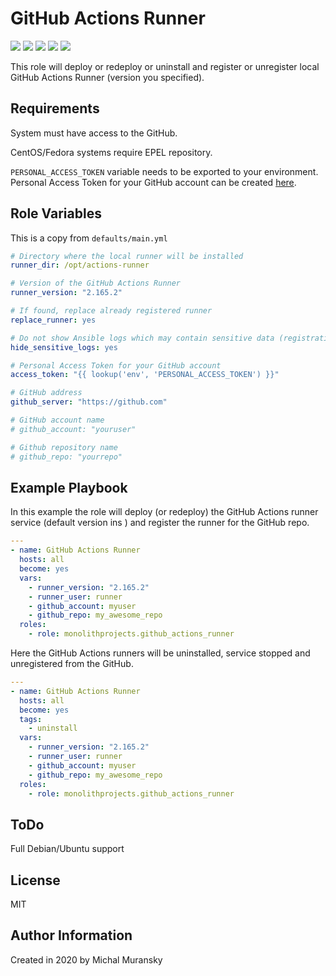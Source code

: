 GitHub Actions Runner
=========

<a href="https://galaxy.ansible.com/monolithprojects/ansible-github_actions_runner"><img src="https://img.shields.io/ansible/quality/47118?style=flat&logo=ansible"/></a> 
<a href="https://galaxy.ansible.com/monolithprojects/ansible-github_actions_runner"><img src="https://img.shields.io/ansible/role/d/47118"/></a> 
<a href="https://galaxy.ansible.com/monolithprojects/github_actions_runner"><img src="https://img.shields.io/github/v/release/MonolithProjects/github_actions_runner"/></a> 
<a href="https://github.com/MonolithProjects/ansible-github_actions_runner/actions"><img src="https://github.com/MonolithProjects/ansible-github_actions_runner/workflows/molecule%20test/badge.svg?branch=master"/></a>
<a href="https://github.com/MonolithProjects/ansible-github_actions_runner/blob/master/LICENSE"><img src="https://img.shields.io/github/license/MonolithProjects/ansible-github_actions_runner"/></a>

This role will deploy or redeploy or uninstall and register or unregister local GitHub Actions Runner (version you specified).


Requirements
------------

System must have access to the GitHub.

CentOS/Fedora systems require EPEL repository.

`PERSONAL_ACCESS_TOKEN` variable needs to be exported to your environment.  
Personal Access Token for your GitHub account can be created [here](https://github.com/settings/tokens).

Role Variables
--------------

This is a copy from `defaults/main.yml`

```yaml
# Directory where the local runner will be installed
runner_dir: /opt/actions-runner

# Version of the GitHub Actions Runner
runner_version: "2.165.2"

# If found, replace already registered runner
replace_runner: yes

# Do not show Ansible logs which may contain sensitive data (registration token)
hide_sensitive_logs: yes

# Personal Access Token for your GitHub account
access_token: "{{ lookup('env', 'PERSONAL_ACCESS_TOKEN') }}"

# GitHub address
github_server: "https://github.com"

# GitHub account name
# github_account: "youruser"

# Github repository name
# github_repo: "yourrepo"
```


Example Playbook
----------------

In this example the role will deploy (or redeploy) the GitHub Actions runner service (default version ins ) and register the runner for the GitHub repo.

```yaml
---
- name: GitHub Actions Runner
  hosts: all
  become: yes
  vars:
    - runner_version: "2.165.2"
    - runner_user: runner
    - github_account: myuser
    - github_repo: my_awesome_repo
  roles:
    - role: monolithprojects.github_actions_runner
```

Here the GitHub Actions runners will be uninstalled, service stopped and unregistered from the GitHub.
```yaml
---
- name: GitHub Actions Runner
  hosts: all
  become: yes
  tags:
    - uninstall
  vars:
    - runner_version: "2.165.2"
    - runner_user: runner
    - github_account: myuser
    - github_repo: my_awesome_repo
  roles:
    - role: monolithprojects.github_actions_runner
```

ToDo
----
Full Debian/Ubuntu support

License
-------

MIT

Author Information
------------------

Created in 2020 by Michal Muransky